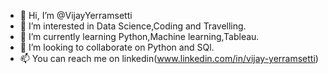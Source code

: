 - 👋 Hi, I’m @VijayYerramsetti
- 👀 I’m interested in Data Science,Coding and Travelling.
- 🌱 I’m currently learning Python,Machine learning,Tableau.
- 💞️ I’m looking to collaborate on Python and SQl.
- 📫 You can reach me on linkedin(www.linkedin.com/in/vijay-yerramsetti)

<!---
VijayYerramsetti/VijayYerramsetti is a ✨ special ✨ repository because its `README.md` (this file) appears on your GitHub profile.
You can click the Preview link to take a look at your changes.
--->
